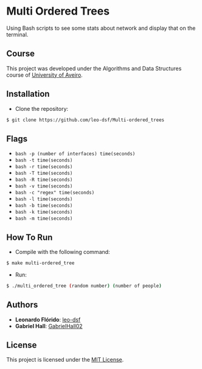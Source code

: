 # Multi Ordered Trees
Using Bash scripts to see some stats about network and display that on the terminal.

## Course
This project was developed under the Algorithms and Data Structures course of [University of Aveiro](https://www.ua.pt/).

## Installation
* Clone the repository:
```bash
$ git clone https://github.com/leo-dsf/Multi-ordered_trees
```
## Flags
* ```bash -p (number of interfaces) time(seconds)```
* ```bash -t time(seconds)```
* ```bash -r time(seconds)```
* ```bash -T time(seconds)```
* ```bash -R time(seconds)```
* ```bash -v time(seconds)```
* ```bash -c "regex" time(seconds)```
* ```bash -l time(seconds)```
* ```bash -b time(seconds)```
* ```bash -k time(seconds)```
* ```bash -m time(seconds)```

## How To Run
* Compile with the following command:
```bash
$ make multi-ordered_tree
```

* Run:
```bash
$ ./multi_ordered_tree (random number) (number of people)
```

## Authors
* **Leonardo Flórido**: [leo-dsf](https://github.com/leo-dsf)
* **Gabriel Hall**: [GabrielHall02](https://github.com/GabrielHall02)

## License
This project is licensed under the [MIT License](LICENSE).
